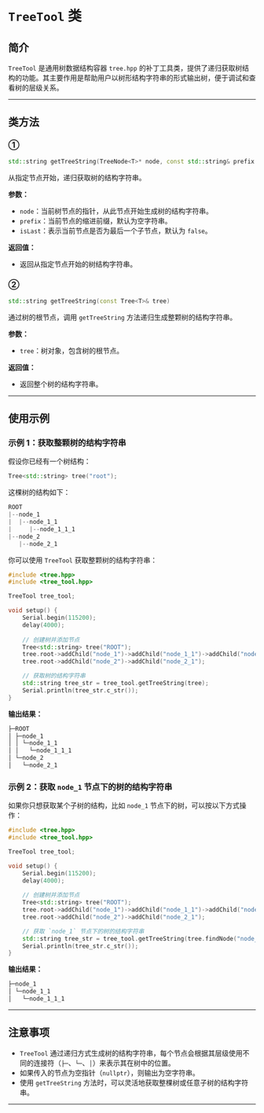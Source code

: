 # `TreeTool` 类

## 简介

`TreeTool` 是通用树数据结构容器 `tree.hpp` 的补丁工具类，提供了递归获取树结构的功能。其主要作用是帮助用户以树形结构字符串的形式输出树，便于调试和查看树的层级关系。

---

## 类方法

###  ①

```c++
std::string getTreeString(TreeNode<T>* node, const std::string& prefix = "", bool isLast = false)
```

从指定节点开始，递归获取树的结构字符串。

**参数：**
- `node`：当前树节点的指针，从此节点开始生成树的结构字符串。
- `prefix`：当前节点的缩进前缀，默认为空字符串。
- `isLast`：表示当前节点是否为最后一个子节点，默认为 `false`。

**返回值：**
- 返回从指定节点开始的树结构字符串。

### ②

```c++
std::string getTreeString(const Tree<T>& tree)
```

通过树的根节点，调用 `getTreeString` 方法递归生成整颗树的结构字符串。

**参数：**

- `tree`：树对象，包含树的根节点。

**返回值：**

- 返回整个树的结构字符串。

---

## 使用示例

### 示例 1：获取整颗树的结构字符串

假设你已经有一个树结构：

```cpp
Tree<std::string> tree("root");
```

这棵树的结构如下：

```cpp
ROOT
|--node_1
|  |--node_1_1
|     |--node_1_1_1
|--node_2
   |--node_2_1
```

你可以使用 `TreeTool` 获取整颗树的结构字符串：

```cpp
#include <tree.hpp>
#include <tree_tool.hpp>

TreeTool tree_tool;

void setup() {
    Serial.begin(115200);
    delay(4000);
    
    // 创建树并添加节点
    Tree<std::string> tree("ROOT");
    tree.root->addChild("node_1")->addChild("node_1_1")->addChild("node_1_1_1");
    tree.root->addChild("node_2")->addChild("node_2_1");

    // 获取树的结构字符串
    std::string tree_str = tree_tool.getTreeString(tree);
    Serial.println(tree_str.c_str());
}
```

**输出结果：**

```cpp
├─ROOT
│ ├─node_1
│ │ └─node_1_1
│ │   └─node_1_1_1
│ └─node_2
│   └─node_2_1
```

### 示例 2：获取 `node_1` 节点下的树的结构字符串

如果你只想获取某个子树的结构，比如 `node_1` 节点下的树，可以按以下方式操作：

```cpp
#include <tree.hpp>
#include <tree_tool.hpp>

TreeTool tree_tool;

void setup() {
    Serial.begin(115200);
    delay(4000);
    
    // 创建树并添加节点
    Tree<std::string> tree("ROOT");
    tree.root->addChild("node_1")->addChild("node_1_1")->addChild("node_1_1_1");
    tree.root->addChild("node_2")->addChild("node_2_1");

    // 获取 `node_1` 节点下的树的结构字符串
    std::string tree_str = tree_tool.getTreeString(tree.findNode("node_1"));
    Serial.println(tree_str.c_str());
}
```

**输出结果：**

```cpp
├─node_1
│ └─node_1_1
│   └─node_1_1_1
```

---

## 注意事项

- `TreeTool` 通过递归方式生成树的结构字符串，每个节点会根据其层级使用不同的连接符（`├─`、`└─`、`│`）来表示其在树中的位置。
- 如果传入的节点为空指针（`nullptr`），则输出为空字符串。
- 使用 `getTreeString` 方法时，可以灵活地获取整棵树或任意子树的结构字符串。

---